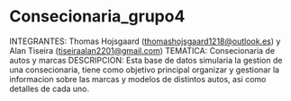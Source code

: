 # Consecionaria_grupo4
INTEGRANTES: Thomas Hojsgaard (thomashojsgaard1218@outlook.es) y Alan Tiseira (tiseiraalan2201@gmail.com)
TEMATICA: Consecionaria de autos y marcas
DESCRIPCION: Esta base de datos simularia la gestion de una consecionaria, tiene como objetivo principal organizar y gestionar la informacion sobre las marcas y modelos de distintos autos, asi como detalles de cada uno.
